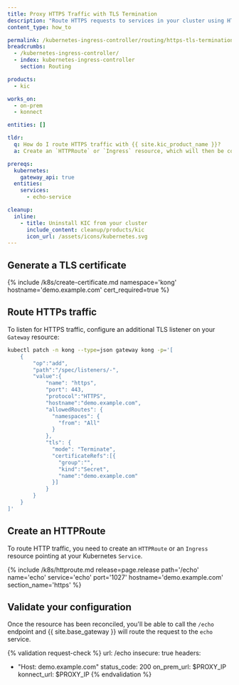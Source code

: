 ```yaml
---
title: Proxy HTTPS Traffic with TLS Termination
description: "Route HTTPS requests to services in your cluster using HTTPRoute or Ingress"
content_type: how_to

permalink: /kubernetes-ingress-controller/routing/https-tls-termination/
breadcrumbs:
  - /kubernetes-ingress-controller/
  - index: kubernetes-ingress-controller
    section: Routing

products:
  - kic

works_on:
  - on-prem
  - konnect

entities: []

tldr:
  q: How do I route HTTPS traffic with {{ site.kic_product_name }}?
  a: Create an `HTTPRoute` or `Ingress` resource, which will then be converted into a [{{ site.base_gateway }} Service](/gateway/entities/service/) and [Route](/gateway/entities/route/). Specify a Kubernetes Secret containing a TLS certificate to terminate HTTPS requests using {{ site.base_gateway }}.

prereqs:
  kubernetes:
    gateway_api: true
  entities:
    services:
      - echo-service

cleanup:
  inline:
    - title: Uninstall KIC from your cluster
      include_content: cleanup/products/kic
      icon_url: /assets/icons/kubernetes.svg
---
```


## Generate a TLS certificate

{% include /k8s/create-certificate.md namespace='kong' hostname='demo.example.com' cert_required=true %}

## Route HTTPs traffic

To listen for HTTPS traffic, configure an additional TLS listener on your `Gateway` resource:

```bash
kubectl patch -n kong --type=json gateway kong -p='[
    {
        "op":"add",
        "path":"/spec/listeners/-",
        "value":{
            "name": "https",
            "port": 443,
            "protocol":"HTTPS",
            "hostname":"demo.example.com",
            "allowedRoutes": {
              "namespaces": {
                "from": "All"
              }
            },
            "tls": {
              "mode": "Terminate",
              "certificateRefs":[{
                "group":"",
                "kind":"Secret",
                "name":"demo.example.com"
              }]
            }
        }
    }
]'
```

## Create an HTTPRoute

To route HTTP traffic, you need to create an `HTTPRoute` or an `Ingress` resource pointing at your Kubernetes `Service`.

{% include /k8s/httproute.md release=page.release path='/echo' name='echo' service='echo' port='1027' hostname='demo.example.com' section_name='https' %}

## Validate your configuration

Once the resource has been reconciled, you'll be able to call the `/echo` endpoint and {{ site.base_gateway }} will route the request to the `echo` service.


{% validation request-check %}
url: /echo
insecure: true
headers:
  - "Host: demo.example.com"
status_code: 200
on_prem_url: $PROXY_IP
konnect_url: $PROXY_IP
{% endvalidation %}
